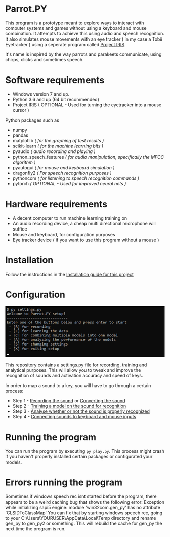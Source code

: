 # Parrot.PY
This program is a prototype meant to explore ways to interact with computer systems and games without using a keyboard and mouse combination. It attempts to achieve this using audio and speech recognition. It also simulates mouse movements with an eye tracker ( in my case a Tobii Eyetracker ) using a seperate program called [Project IRIS](http://iris.xcessity.at/).

It's name is inspired by the way parrots and parakeets communicate, using chirps, clicks and sometimes speech. 

# Software requirements
* Windows version 7 and up.
* Python 3.6 and up (64 bit recommended)
* Project IRIS ( OPTIONAL - Used for turning the eyetracker into a mouse cursor )

Python packages such as
* numpy
* pandas 
* matplotlib *( for the graphing of test results )*
* scikit-learn *( for the machine learning bits )*
* pyaudio *( audio recording and playing )*
* python_speech_features *( for audio manipulation, specifically the MFCC algorithm )*
* pyautogui *( for mouse and keyboard simulation )*
* dragonfly2 *( For speech recognition purposes )*
* pythoncom *( for listening to speech recognition commands )*
* pytorch *( OPTIONAL - Used for improved neural nets )*

# Hardware requirements
* A decent computer to run machine learning training on
* An audio recording device, a cheap multi directional microphone will suffice
* Mouse and keyboard, for configuration purposes
* Eye tracker device ( if you want to use this program without a mouse )

# Installation

Follow the instructions in the [Installation guide for this project](docs/INSTALLATION.md)

# Configuration

![Settings example](docs/media/settings-main.png)

This repository contains a settings.py file for recording, training and analytical purposes. 
This will allow you to tweak and improve the recognition of sounds and activation accuracy and speed of keys.

In order to map a sound to a key, you will have to go through a certain process:
* Step 1 - [Recording the sound](docs/RECORDING.md) or [Converting the sound](docs/CONVERTING.md)
* Step 2 - [Training a model on the sound for recognition](docs/TRAINING.md)
* Step 3 - [Analyse whether or not the sound is properly recognized](docs/ANALYSING.md)
* Step 4 - [Connecting sounds to keyboard and mouse inputs](docs/TUTORIAL_MODE.md)

# Running the program

You can run the program by executing `py play.py`. This process might crash if you haven't properly installed certain packages or configurated your models.

# Errors running the program

Sometimes if windows speech rec isnt started before the program, there appears to be a weird caching bug that shows the following error:
Exception while initializing sapi5 engine: module 'win32com.gen_py' has no attribute 'CLSIDToClassMap'
You can fix that by starting windows speech rec, going to your C:\Users\YOURUSER\AppData\Local\Temp directory and rename gen_py to gen_py2 or something. This will rebuild the cache for gen_py the next time the program is run.